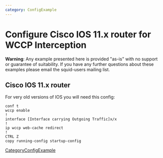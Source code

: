 ```yaml
---
category: ConfigExample
---
```

# Configure Cisco IOS 11.x router for WCCP Interception

**Warning**: Any example presented here is provided "as-is" with no
support or guarantee of suitability. If you have any further questions
about these examples please email the squid-users mailing list.

## Cisco IOS 11.x router

For very old versions of IOS you will need this config:

    conf t
    wccp enable
    !
    interface [Interface carrying Outgoing Traffic]x/x
    !
    ip wccp web-cache redirect
    !
    CTRL Z
    copy running-config startup-config

[CategoryConfigExample](/CategoryConfigExample)
